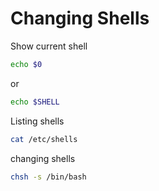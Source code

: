 # Changing Shells

Show current shell
```bash
echo $0
```

or 
```bash
echo $SHELL
```


Listing shells 
```bash
cat /etc/shells
```

changing shells 
```bash
chsh -s /bin/bash
```
